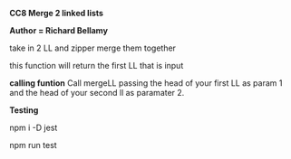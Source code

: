 **CC8 Merge 2 linked lists**

**Author = Richard Bellamy**

take in 2 LL and zipper merge them together

this function will return the first LL that is input

**calling funtion**
Call mergeLL passing the head of your first LL as param 1 and the head of your second ll as paramater 2.

**Testing**

npm i -D jest

npm run test
